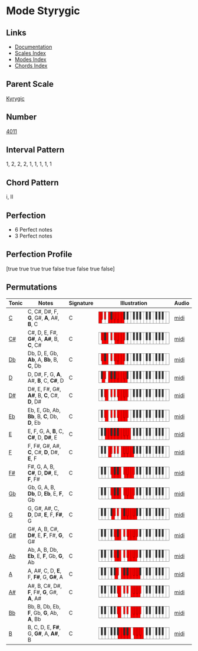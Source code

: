 # Mode Styrygic

## Links

- [Documentation](README.md)
- [Scales Index](Scales.md)
- [Modes Index](Modes.md)
- [Chords Index](Chords.md)

## Parent Scale

[Kyrygic](ScaleKyrygic.md)

## Number

[4011](https://ianring.com/musictheory/scales/4011)

## Interval Pattern

1, 2, 2, 2, 1, 1, 1, 1, 1

## Chord Pattern

i, II

## Perfection

- 6 Perfect notes
- 3 Perfect notes

## Perfection Profile

[true true true true false true false true false]

## Permutations

| Tonic | Notes | Signature | Illustration | Audio |
|-------|-------|-----------|--------------|-------|
| [C](ModeCNaturalStyrygic.md) | C, C#, D#, F, **G**, G#, **A**, A#, **B**, C | C | ![CNaturalStyrygic](ModeCNaturalStyrygic.png) | [midi](https://github.com/edipermadi/music/blob/main/docs/ModeCNaturalStyrygic.mid?raw=true) |
| [C#](ModeCSharpStyrygic.md) | C#, D, E, F#, **G#**, A, **A#**, B, **C**, C# | C | ![CSharpStyrygic](ModeCSharpStyrygic.png) | [midi](https://github.com/edipermadi/music/blob/main/docs/ModeCSharpStyrygic.mid?raw=true) |
| [Db](ModeDFlatStyrygic.md) | Db, D, E, Gb, **Ab**, A, **Bb**, B, **C**, Db | C | ![DFlatStyrygic](ModeDFlatStyrygic.png) | [midi](https://github.com/edipermadi/music/blob/main/docs/ModeDFlatStyrygic.mid?raw=true) |
| [D](ModeDNaturalStyrygic.md) | D, D#, F, G, **A**, A#, **B**, C, **C#**, D | C | ![DNaturalStyrygic](ModeDNaturalStyrygic.png) | [midi](https://github.com/edipermadi/music/blob/main/docs/ModeDNaturalStyrygic.mid?raw=true) |
| [D#](ModeDSharpStyrygic.md) | D#, E, F#, G#, **A#**, B, **C**, C#, **D**, D# | C | ![DSharpStyrygic](ModeDSharpStyrygic.png) | [midi](https://github.com/edipermadi/music/blob/main/docs/ModeDSharpStyrygic.mid?raw=true) |
| [Eb](ModeEFlatStyrygic.md) | Eb, E, Gb, Ab, **Bb**, B, **C**, Db, **D**, Eb | C | ![EFlatStyrygic](ModeEFlatStyrygic.png) | [midi](https://github.com/edipermadi/music/blob/main/docs/ModeEFlatStyrygic.mid?raw=true) |
| [E](ModeENaturalStyrygic.md) | E, F, G, A, **B**, C, **C#**, D, **D#**, E | C | ![ENaturalStyrygic](ModeENaturalStyrygic.png) | [midi](https://github.com/edipermadi/music/blob/main/docs/ModeENaturalStyrygic.mid?raw=true) |
| [F](ModeFNaturalStyrygic.md) | F, F#, G#, A#, **C**, C#, **D**, D#, **E**, F | C | ![FNaturalStyrygic](ModeFNaturalStyrygic.png) | [midi](https://github.com/edipermadi/music/blob/main/docs/ModeFNaturalStyrygic.mid?raw=true) |
| [F#](ModeFSharpStyrygic.md) | F#, G, A, B, **C#**, D, **D#**, E, **F**, F# | C | ![FSharpStyrygic](ModeFSharpStyrygic.png) | [midi](https://github.com/edipermadi/music/blob/main/docs/ModeFSharpStyrygic.mid?raw=true) |
| [Gb](ModeGFlatStyrygic.md) | Gb, G, A, B, **Db**, D, **Eb**, E, **F**, Gb | C | ![GFlatStyrygic](ModeGFlatStyrygic.png) | [midi](https://github.com/edipermadi/music/blob/main/docs/ModeGFlatStyrygic.mid?raw=true) |
| [G](ModeGNaturalStyrygic.md) | G, G#, A#, C, **D**, D#, **E**, F, **F#**, G | C | ![GNaturalStyrygic](ModeGNaturalStyrygic.png) | [midi](https://github.com/edipermadi/music/blob/main/docs/ModeGNaturalStyrygic.mid?raw=true) |
| [G#](ModeGSharpStyrygic.md) | G#, A, B, C#, **D#**, E, **F**, F#, **G**, G# | C | ![GSharpStyrygic](ModeGSharpStyrygic.png) | [midi](https://github.com/edipermadi/music/blob/main/docs/ModeGSharpStyrygic.mid?raw=true) |
| [Ab](ModeAFlatStyrygic.md) | Ab, A, B, Db, **Eb**, E, **F**, Gb, **G**, Ab | C | ![AFlatStyrygic](ModeAFlatStyrygic.png) | [midi](https://github.com/edipermadi/music/blob/main/docs/ModeAFlatStyrygic.mid?raw=true) |
| [A](ModeANaturalStyrygic.md) | A, A#, C, D, **E**, F, **F#**, G, **G#**, A | C | ![ANaturalStyrygic](ModeANaturalStyrygic.png) | [midi](https://github.com/edipermadi/music/blob/main/docs/ModeANaturalStyrygic.mid?raw=true) |
| [A#](ModeASharpStyrygic.md) | A#, B, C#, D#, **F**, F#, **G**, G#, **A**, A# | C | ![ASharpStyrygic](ModeASharpStyrygic.png) | [midi](https://github.com/edipermadi/music/blob/main/docs/ModeASharpStyrygic.mid?raw=true) |
| [Bb](ModeBFlatStyrygic.md) | Bb, B, Db, Eb, **F**, Gb, **G**, Ab, **A**, Bb | C | ![BFlatStyrygic](ModeBFlatStyrygic.png) | [midi](https://github.com/edipermadi/music/blob/main/docs/ModeBFlatStyrygic.mid?raw=true) |
| [B](ModeBNaturalStyrygic.md) | B, C, D, E, **F#**, G, **G#**, A, **A#**, B | C | ![BNaturalStyrygic](ModeBNaturalStyrygic.png) | [midi](https://github.com/edipermadi/music/blob/main/docs/ModeBNaturalStyrygic.mid?raw=true) |
